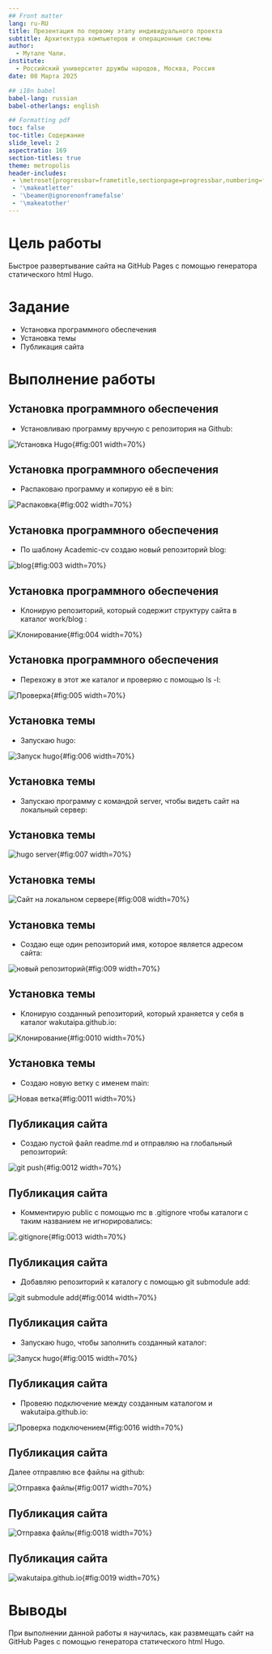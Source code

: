 ```yaml
---
## Front matter
lang: ru-RU
title: Презентация по первому этапу индивидуального проекта
subtitle: Архитектура компьютеров и операционные системы
author:
  - Мутале Чали.
institute:
  - Российский университет дружбы народов, Москва, Россия
date: 08 Марта 2025

## i18n babel
babel-lang: russian
babel-otherlangs: english

## Formatting pdf
toc: false
toc-title: Содержание
slide_level: 2
aspectratio: 169
section-titles: true
theme: metropolis
header-includes:
 - \metroset{progressbar=frametitle,sectionpage=progressbar,numbering=fraction}
 - '\makeatletter'
 - '\beamer@ignorenonframefalse'
 - '\makeatother'
---
```


# Цель работы

Быстрое развертывание сайта на GitHub Pages с помощью генератора статического html Hugo.

# Задание

- Установка программного обеспечения
- Установка темы
- Публикация сайта

# Выполнение работы

## Установка программного обеспечения

- Установливаю программу вручную с репозитория на Github:

![Установка Hugo](image/1.png){#fig:001 width=70%}

## Установка программного обеспечения

- Распаковаю программу и копирую её в bin:

![Распаковка ](image/2.png){#fig:002 width=70%}

## Установка программного обеспечения

- По шаблону Academic-cv создаю новый репозиторий blog:

![blog](image/3.png){#fig:003 width=70%}

## Установка программного обеспечения

- Клонирую репозиторий, который содержит структуру сайта в каталог work/blog :

![Клонирование](image/4.png){#fig:004 width=70%}

## Установка программного обеспечения

- Перехожу в этот же каталог и проверяю с помощью ls -l:

![Проверка](image/5.png){#fig:005 width=70%}

## Установка темы

- Запускаю hugo:

![Запуск hugo](image/6.png){#fig:006 width=70%}

## Установка темы

- Запускаю программу с командой server, чтобы видеть сайт на локальный сервер:

## Установка темы

![hugo server](image/7.png){#fig:007 width=70%}

## Установка темы

![Сайт на локальном сервере](image/8.png){#fig:008 width=70%}

## Установка темы

- Создаю еще один репозиторий имя, которое является адресом сайта:

![новый репозиторий](image/9.png){#fig:009 width=70%}

## Установка темы

- Клонирую созданный репозиторий, который храняется у себя в каталог wakutaipa.github.io:

![Клонирование](image/10.png){#fig:0010 width=70%}

## Установка темы

- Создаю новую ветку с именем main:

![Новая ветка](image/11.png){#fig:0011 width=70%}

## Публикация сайта

- Создаю пустой файл readme.md и отправляю на глобальный репозиторий:

![git push](image/12.png){#fig:0012 width=70%}

## Публикация сайта

- Комментирую public с помощью mc в .gitignore чтобы каталоги с таким названием не игнорировались:

![.gitignore](image/13.png){#fig:0013 width=70%}

## Публикация сайта

- Добавляю репозиторий к каталогу с помощью git submodule add:

![git submodule add](image/14.png){#fig:0014 width=70%}

## Публикация сайта

- Запускаю hugo, чтобы заполнить созданный каталог:

![Запуск hugo](image/15.png){#fig:0015 width=70%}

## Публикация сайта

- Провеяю подключение между созданным каталогом и wakutaipa.github.io:

![Проверка подключением](image/16.png){#fig:0016 width=70%}

## Публикация сайта

Далее отправляю все файлы на github:

![Отправка файлы](image/17.png){#fig:0017 width=70%}

## Публикация сайта

![Отправка файлы](image/18.png){#fig:0018 width=70%}

## Публикация сайта

![wakutaipa.github.io](image/19.png){#fig:0019 width=70%}

# Выводы

При выполнении данной работы я научилась, как развмещать сайт на GitHub Pages с помощью генератора статического html Hugo.
